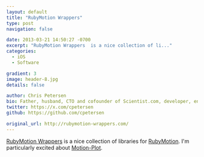 ```yaml
---
layout: default
title: "RubyMotion Wrappers"
type: post
navigation: false

date: 2013-03-21 14:50:27 -0700
excerpt: "RubyMotion Wrappers  is a nice collection of li..."
categories:
  - iOS
  - Software

gradient: 3
image: header-8.jpg
details: false

author: Chris Petersen
bio: Father, husband, CTO and cofounder of Scientist.com, developer, entrepreneur and technologist.
twitter: https://x.com/cpetersen
github: https://github.com/cpetersen

original_url: http://rubymotion-wrappers.com/
---
```



 [RubyMotion Wrappers](http://rubymotion-wrappers.com)  is a nice collection of libraries for  [RubyMotion](http://www.rubymotion.com). I'm particularly excited about  [Motion-Plot](https://github.com/toamitkumar/motion-plot).
